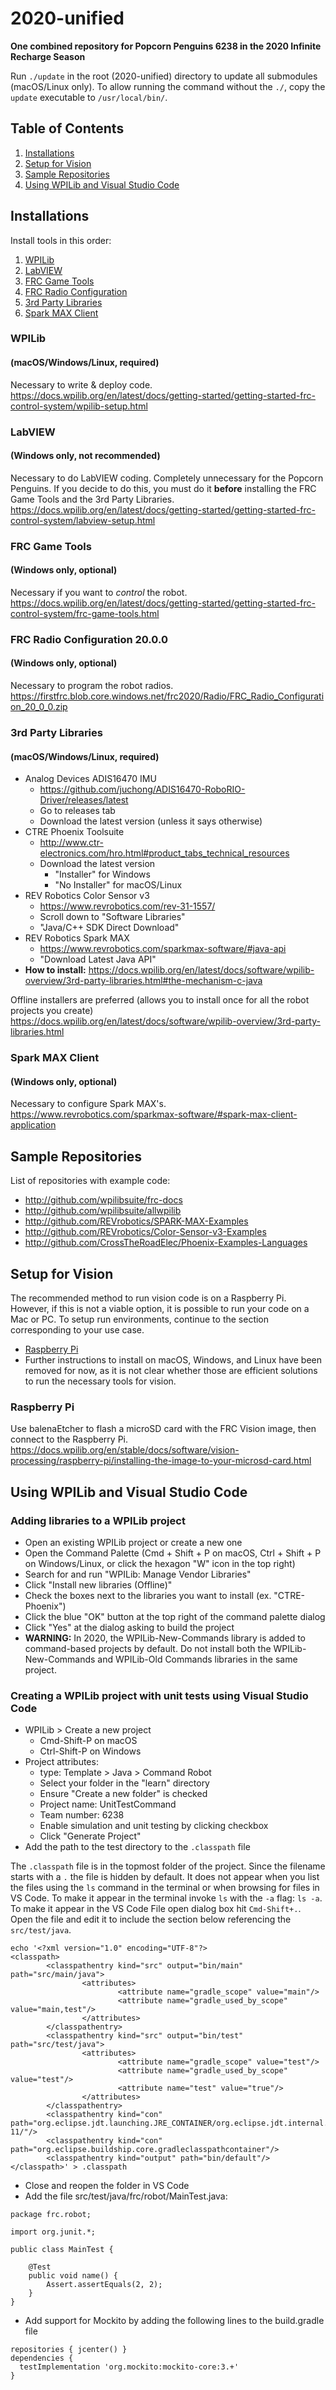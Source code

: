 # 2020-unified

**One combined repository for Popcorn Penguins 6238 in the 2020 Infinite Recharge Season**

Run `./update` in the root (2020-unified) directory to update all submodules (macOS/Linux only). To allow running the command without the `./`, copy the `update` executable to `/usr/local/bin/`.

## Table of Contents
1. [Installations](#installations)
2. [Setup for Vision](#setup-for-vision)
3. [Sample Repositories](#sample-repositories)
4. [Using WPILib and Visual Studio Code](#using-wpilib-and-visual-studio-code)


## Installations
Install tools in this order:
1. [WPILib](#wpilib) 
2. [LabVIEW](#labview) 
3. [FRC Game Tools](#frc-game-tools) 
4. [FRC Radio Configuration](#frc-radio-configuration-2000) 
5. [3rd Party Libraries](#3rd-party-libraries) 
6. [Spark MAX Client](#spark-max-client) 

### WPILib
#### (macOS/Windows/Linux, required)
Necessary to write & deploy code.  
https://docs.wpilib.org/en/latest/docs/getting-started/getting-started-frc-control-system/wpilib-setup.html

### LabVIEW
#### (Windows only, not recommended)
Necessary to do LabVIEW coding. Completely unnecessary for the Popcorn Penguins. If you decide to do this, you must do it **before** installing the FRC Game Tools and the 3rd Party Libraries.
https://docs.wpilib.org/en/latest/docs/getting-started/getting-started-frc-control-system/labview-setup.html

### FRC Game Tools
#### (Windows only, optional)
Necessary if you want to *control* the robot.
https://docs.wpilib.org/en/latest/docs/getting-started/getting-started-frc-control-system/frc-game-tools.html

### FRC Radio Configuration 20.0.0
#### (Windows only, optional)
Necessary to program the robot radios.
https://firstfrc.blob.core.windows.net/frc2020/Radio/FRC_Radio_Configuration_20_0_0.zip

### 3rd Party Libraries
#### (macOS/Windows/Linux, required)
- Analog Devices ADIS16470 IMU
  - https://github.com/juchong/ADIS16470-RoboRIO-Driver/releases/latest
  - Go to releases tab
  - Download the latest version (unless it says otherwise)
- CTRE Phoenix Toolsuite 
  - http://www.ctr-electronics.com/hro.html#product_tabs_technical_resources
  - Download the latest version
    - "Installer" for Windows
    - "No Installer" for macOS/Linux
- REV Robotics Color Sensor v3
  - https://www.revrobotics.com/rev-31-1557/
  - Scroll down to "Software Libraries"
  - "Java/C++ SDK Direct Download"
- REV Robotics Spark MAX
  - https://www.revrobotics.com/sparkmax-software/#java-api
  - "Download Latest Java API"
- **How to install:** https://docs.wpilib.org/en/latest/docs/software/wpilib-overview/3rd-party-libraries.html#the-mechanism-c-java

Offline installers are preferred (allows you to install once for all the robot projects you create)  
https://docs.wpilib.org/en/latest/docs/software/wpilib-overview/3rd-party-libraries.html

### Spark MAX Client
#### (Windows only, optional)
Necessary to configure Spark MAX's.
https://www.revrobotics.com/sparkmax-software/#spark-max-client-application

## Sample Repositories
List of repositories with example code:
- http://github.com/wpilibsuite/frc-docs
- http://github.com/wpilibsuite/allwpilib
- http://github.com/REVrobotics/SPARK-MAX-Examples
- http://github.com/REVrobotics/Color-Sensor-v3-Examples
- http://github.com/CrossTheRoadElec/Phoenix-Examples-Languages

## Setup for Vision
The recommended method to run vision code is on a Raspberry Pi. However, if this is not a viable option, it is possible to run your code on a Mac or PC. To setup run environments, continue to the section corresponding to your use case.
- [Raspberry Pi](#raspberry-pi)
- Further instructions to install on macOS, Windows, and Linux have been removed for now, as it is not clear whether those are efficient solutions to run the necessary tools for vision.

### Raspberry Pi
Use balenaEtcher to flash a microSD card with the FRC Vision image, then connect to the Raspberry Pi.
https://docs.wpilib.org/en/stable/docs/software/vision-processing/raspberry-pi/installing-the-image-to-your-microsd-card.html

## Using WPILib and Visual Studio Code

### Adding libraries to a WPILib project
- Open an existing WPILib project or create a new one
- Open the Command Palette (Cmd + Shift + P on macOS, Ctrl + Shift + P on Windows/Linux, or click the hexagon "W" icon in the top right)
- Search for and run "WPILib: Manage Vendor Libraries"
- Click "Install new libraries (Offline)"
- Check the boxes next to the libraries you want to install (ex. "CTRE-Phoenix")
- Click the blue "OK" button at the top right of the command palette dialog
- Click "Yes" at the dialog asking to build the project
- **WARNING:** In 2020, the WPILib-New-Commands library is added to command-based projects by default. Do not install both the WPILib-New-Commands and WPILib-Old Commands libraries in the same project.

### Creating a WPILib project with unit tests using Visual Studio Code
- WPILib > Create a new project
  - Cmd-Shift-P on macOS
  - Ctrl-Shift-P on Windows
- Project attributes:
  - type: Template > Java > Command Robot
  - Select your folder in the "learn" directory
  - Ensure "Create a new folder" is checked
  - Project name: UnitTestCommand
  - Team number: 6238
  - Enable simulation and unit testing by clicking checkbox
  - Click "Generate Project"
- Add the path to the test directory to the `.classpath` file

The `.classpath` file is in the topmost folder of the project. Since the filename starts with a `.` the file is hidden by default.  It does not appear when you list the files using the `ls` command in the terminal or when browsing for files in VS Code. To make it appear in the terminal invoke `ls` with the `-a` flag: `ls -a`.  To make it appear in the VS Code File open dialog box hit `Cmd-Shift+.`. Open the file and edit it to include the section below referencing the `src/test/java`.
```
echo '<?xml version="1.0" encoding="UTF-8"?>
<classpath>
        <classpathentry kind="src" output="bin/main" path="src/main/java">
                <attributes>
                        <attribute name="gradle_scope" value="main"/>
                        <attribute name="gradle_used_by_scope" value="main,test"/>
                </attributes>
        </classpathentry>
        <classpathentry kind="src" output="bin/test" path="src/test/java">
                <attributes>
                        <attribute name="gradle_scope" value="test"/>
                        <attribute name="gradle_used_by_scope" value="test"/>
                        <attribute name="test" value="true"/>
                </attributes>
        </classpathentry>
        <classpathentry kind="con" path="org.eclipse.jdt.launching.JRE_CONTAINER/org.eclipse.jdt.internal.debug.ui.launcher.StandardVMType/JavaSE-11/"/>
        <classpathentry kind="con" path="org.eclipse.buildship.core.gradleclasspathcontainer"/>
        <classpathentry kind="output" path="bin/default"/>
</classpath>' > .classpath
```
- Close and reopen the folder in VS Code
- Add the file src/test/java/frc/robot/MainTest.java:
```
package frc.robot;

import org.junit.*;

public class MainTest {

    @Test
    public void name() {
        Assert.assertEquals(2, 2);
    }
}
```
- Add support for Mockito by adding the following lines to the build.gradle file
```
repositories { jcenter() }
dependencies {
  testImplementation 'org.mockito:mockito-core:3.+'
}
```
